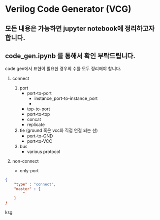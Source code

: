 # Verilog Code Generator (VCG)

## 모든 내용은 가능하면 jupyter notebook에 정리하고자 합니다. 

## code_gen.ipynb 를 통해서 확인 부탁드립니다. 


code gen에서 표현이 필요한 경우의 수를 모두 정리해야 합니다. 

1. connect
    1. port
        - port-to-port
            - instance_port-to-instance_port
            - 
        - top-to-port
        - port-to-top
        - concat
        - replicate
    2. tie (ground 혹은 vcc와 직접 연결 되는 선)
        - port-to-GND
        - port-to-VCC
    4. bus 
        - various protocol

2. non-connect
    - only-port


```json
{
    "type" : "connect",
    "master" : {
        "
    }
}
```


ksg

